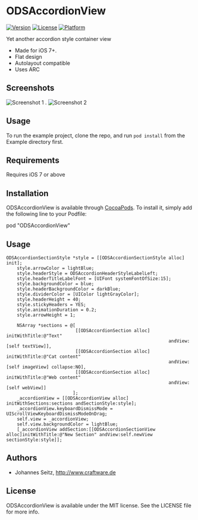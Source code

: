 # ODSAccordionView

[![Version](https://img.shields.io/cocoapods/v/ODSAccordionView.svg?style=flat)](http://cocoadocs.org/docsets/ODSAccordionView)
[![License](https://img.shields.io/cocoapods/l/ODSAccordionView.svg?style=flat)](http://cocoadocs.org/docsets/ODSAccordionView)
[![Platform](https://img.shields.io/cocoapods/p/ODSAccordionView.svg?style=flat)](http://cocoadocs.org/docsets/ODSAccordionView)

Yet another accordion style container view

* Made for iOS 7+.
* Flat design
* Autolayout compatible
* Uses ARC

## Screenshots

![Screenshot 1](Screenshot1.png) . 
![Screenshot 2](Screenshot2.png)

## Usage

To run the example project, clone the repo, and run `pod install` from the Example directory first.

## Requirements

Requires iOS 7 or above

## Installation

ODSAccordionView is available through [CocoaPods](http://cocoapods.org). To install
it, simply add the following line to your Podfile:

pod "ODSAccordionView"


## Usage

```
ODSAccordionSectionStyle *style = [[ODSAccordionSectionStyle alloc] init];
    style.arrowColor = lightBlue;
    style.headerStyle = ODSAccordionHeaderStyleLabelLeft;
    style.headerTitleLabelFont = [UIFont systemFontOfSize:15];
    style.backgroundColor = blue;
    style.headerBackgroundColor = darkBlue;
    style.dividerColor = [UIColor lightGrayColor];
    style.headerHeight = 40;
    style.stickyHeaders = YES;
    style.animationDuration = 0.2;
    style.arrowHeight = 1;

    NSArray *sections = @[
                          [[ODSAccordionSection alloc] initWithTitle:@"Text"
                                                             andView: [self textView]],
                          [[ODSAccordionSection alloc] initWithTitle:@"Cat content"
                                                             andView: [self imageView] collapse:NO],
                          [[ODSAccordionSection alloc] initWithTitle:@"Web content"
                                                             andView: [self webView]]
                         ];
    _accordionView = [[ODSAccordionView alloc] initWithSections:sections andSectionStyle:style];
    _accordionView.keyboardDismissMode = UIScrollViewKeyboardDismissModeOnDrag;
    self.view = _accordionView;
    self.view.backgroundColor = lightBlue;
    [_accordionView addSection:[[ODSAccordionSectionView alloc]initWithTitle:@"New Section" andView:self.newView sectionStyle:style]];
```


## Authors

* Johannes Seitz, http://www.craftware.de 


## License

ODSAccordionView is available under the MIT license. See the LICENSE file for more info.

